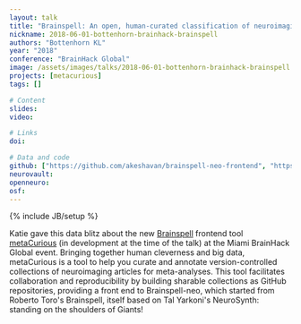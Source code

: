 ```yaml
---
layout: talk
title: "Brainspell: An open, human-curated classification of neuroimaging literature"
nickname: 2018-06-01-bottenhorn-brainhack-brainspell
authors: "Bottenhorn KL"
year: "2018"
conference: "BrainHack Global"
image: /assets/images/talks/2018-06-01-bottenhorn-brainhack-brainspell.png
projects: [metacurious]
tags: []

# Content
slides:
video:

# Links
doi:

# Data and code
github: ["https://github.com/akeshavan/brainspell-neo-frontend", "https://github.com/OpenNeuroLab/brainspell-neo"]
neurovault:
openneuro:
osf:
---
```

{% include JB/setup %}

Katie gave this data blitz about the new [Brainspell](https://github.com/akeshavan/brainspell-neo-frontend) frontend tool [metaCurious](https://metacurious.org/) (in development at the time of the talk) at the Miami BrainHack Global event. Bringing together human cleverness and big data, metaCurious is a tool to help you curate and annotate version-controlled collections of neuroimaging articles for meta-analyses. This tool facilitates collaboration and reproducibility by building sharable collections as GitHub repositories, providing a front end to Brainspell-neo, which started from Roberto Toro's Brainspell, itself based on Tal Yarkoni's NeuroSynth: standing on the shoulders of Giants!
